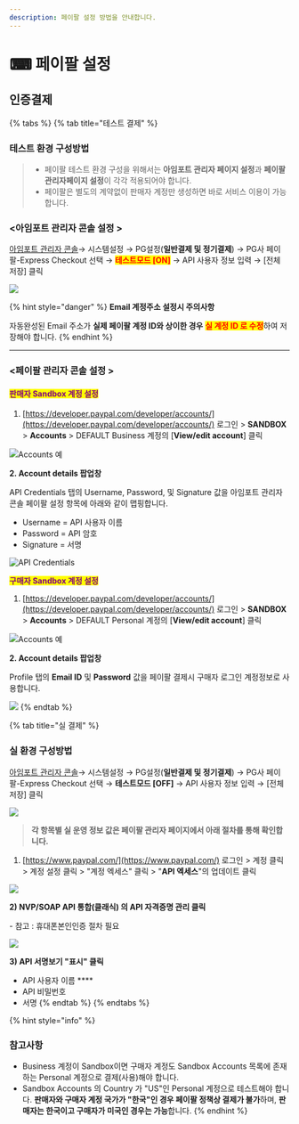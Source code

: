 ```yaml
---
description: 페이팔 설정 방법을 안내합니다.
---
```


# ⌨ 페이팔 설정

## 인증결제

{% tabs %}
{% tab title="테스트 결제" %}
### 테스트 환경 구성방법



> * 페이팔 테스트 환경 구성을 위해서는 **아임포트 관리자 페이지 설정**과 **페이팔 관리자페이지 설정**이 각각 적용되어야 합니다.
> * 페이팔은 별도의 계약없이 판매자 계정만 생성하면 바로 서비스 이용이 가능합니다.



### **<아임포트 관리자 콘솔 설정 >**

[아임포트 관리자 콘솔](https://admin.iamport.kr/)→ 시스템설정 → PG설정(**일반결제 및 정기결제**) → PG사 페이팔-Express Checkout 선택 → <mark style="color:red;">**테스트모드 \[ON]**</mark> → API 사용자 정보 입력 → \[전체 저장] 클릭



![](<../../../.gitbook/assets/image (11).png>)

{% hint style="danger" %}
**Email 계정주소 설정시 주의사항**&#x20;

자동완성된 Email 주소가 **실제 페이팔 계정 ID와 상이한 경우** <mark style="color:red;">**실 계정 ID 로 수정**</mark>하여 저장해야 합니다.
{% endhint %}

****

### **<페이팔 관리자 콘솔 설정 >**

#### <mark style="color:purple;">**판매자 Sandbox 계정 설정**</mark>&#x20;

1. &#x20;[https://developer.paypal.com/developer/accounts/](https://developer.paypal.com/developer/accounts/) 로그인 > **SANDBOX** > **Accounts** > DEFAULT Business 계정의 \[**View/edit account**] 클릭

![Accounts 예](<../../../.gitbook/assets/image (19).png>)

&#x20;**2. Account details 팝업창**

&#x20;API Credentials 탭의 Username, Password, 및 Signature 값을 아임포트 관리자 콘솔 페이팔 설정 항목에 아래와 같이 맵핑합니다.

* Username = API 사용자 이름
* Password = API 암호&#x20;
* Signature = 서명&#x20;

![API Credentials](<../../../.gitbook/assets/image (22).png>)

<mark style="color:purple;">**구매자 Sandbox 계정 설정**</mark>&#x20;

1. [https://developer.paypal.com/developer/accounts/](https://developer.paypal.com/developer/accounts/) 로그인 > **SANDBOX** > **Accounts** > DEFAULT Personal 계정의 \[**View/edit account**] 클릭

![Accounts 예](<../../../.gitbook/assets/image (24).png>)

**2. Account details 팝업창**&#x20;

Profile 탭의 **Email ID** 및 **Password** 값을 페이팔 결제시 구매자 로그인 계정정보로 사용합니다.

![](<../../../.gitbook/assets/image (21) (1).png>)
{% endtab %}

{% tab title="실 결제" %}
### **실** 환경 구성방법

[아임포트 관리자 콘솔](https://admin.iamport.kr/)→ 시스템설정 → PG설정(**일반결제 및 정기결제**) → PG사 페이팔-Express Checkout 선택 → **테스트모드 \[OFF]** → API 사용자 정보 입력 → \[전체 저장] 클릭



![](<../../../.gitbook/assets/image (21).png>)

> **각 항목별 실 운영 정보 값은 페이팔 관리자 페이지에서 아래 절차를 통해 확인합니다.**

1. &#x20;[https://www.paypal.com/](https://www.paypal.com/) 로그인 > 계정 클릭 > 계정 설정 클릭 > "계정 엑세스" 클릭 > "**API 엑세스**"의 업데이트 클릭

![](../../../.gitbook/assets/image.png)

**2) NVP/SOAP API 통합(클래식) 의 API 자격증명 관리 클릭**

\- 참고 : 휴대폰본인인증 절차 필요

![](<../../../.gitbook/assets/image (16).png>)

**3) API 서명보기  "표시" 클릭**

* API 사용자 이름 ****&#x20;
* API 비밀번호
* 서명
{% endtab %}
{% endtabs %}



{% hint style="info" %}
### **참고사항**&#x20;

* Business 계정이 Sandbox이면 구매자 계정도 Sandbox Accounts 목록에 존재하는 Personal 계정으로 결제(사용)해야 합니다.
* Sandbox Accounts 의 Country 가 "US"인 Personal 계정으로 테스트해야 합니다. **판매자와 구매자 계정 국가가 "한국"인 경우 페이팔 정책상 결제가 불가**하며, **판매자는 한국이고 구매자가 미국인 경우는 가능**합니다.
{% endhint %}
